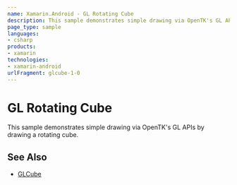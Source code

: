 ```yaml
---
name: Xamarin.Android - GL Rotating Cube
description: This sample demonstrates simple drawing via OpenTK's GL APIs by drawing a rotating cube. See Also GLCube
page_type: sample
languages:
- csharp
products:
- xamarin
technologies:
- xamarin-android
urlFragment: glcube-1-0
---
```

# GL Rotating Cube

This sample demonstrates simple drawing via OpenTK's GL APIs by
drawing a rotating cube.

## See Also
* [GLCube](https://github.com/xamarin/monodroid-samples/tree/master/GLCube)

